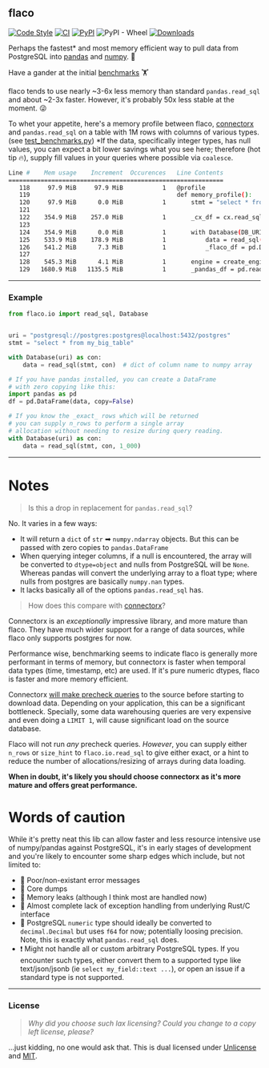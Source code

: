 ## flaco

[![Code Style](https://img.shields.io/badge/code%20style-black-000000.svg)](https://github.com/python/black)
[![CI](https://github.com/milesgranger/flaco/actions/workflows/CI.yml/badge.svg?branch=master)](https://github.com/milesgranger/flaco/actions/workflows/CI.yml)
[![PyPI](https://img.shields.io/pypi/v/flaco.svg)](https://pypi.org/project/flaco)
![PyPI - Wheel](https://img.shields.io/pypi/wheel/flaco)
[![Downloads](https://pepy.tech/badge/flaco/month)](https://pepy.tech/project/flaco)

Perhaps the fastest* and most memory efficient way to
pull data from PostgreSQL into [pandas](https://pandas.pydata.org/) 
and [numpy](https://numpy.org/doc/stable/index.html). 🚀

Have a gander at the initial [benchmarks](./benchmarks) 🏋

flaco tends to use nearly ~3-6x less memory than standard `pandas.read_sql` 
and about ~2-3x faster. However, it's probably 50x less stable at the moment. 😜

To whet your appetite, here's a memory profile between flaco, [connectorx](https://github.com/sfu-db/connector-x) 
and `pandas.read_sql` on a table with 1M rows with columns of various types. 
(see [test_benchmarks.py](benchmarks/test_benchmarks.py)) *If the data, 
specifically integer types, has null values, you can expect a bit lower savings
what you see here; therefore (hot tip 🔥), supply fill values in your queries 
where possible via `coalesce`.

```bash
Line #    Mem usage    Increment  Occurences   Line Contents
============================================================
   118     97.9 MiB     97.9 MiB           1   @profile
   119                                         def memory_profile():
   120     97.9 MiB      0.0 MiB           1       stmt = "select * from test_table"
   121                                         
   122    354.9 MiB    257.0 MiB           1       _cx_df = cx.read_sql(DB_URI, stmt, return_type="pandas")
   123                                         
   124    354.9 MiB      0.0 MiB           1       with Database(DB_URI) as con:
   125    533.9 MiB    178.9 MiB           1           data = read_sql(stmt, con)
   126    541.2 MiB      7.3 MiB           1           _flaco_df = pd.DataFrame(data, copy=False)
   127                                         
   128    545.3 MiB      4.1 MiB           1       engine = create_engine(DB_URI)
   129   1680.9 MiB   1135.5 MiB           1       _pandas_df = pd.read_sql(stmt, engine)
```

---

### Example

```python
from flaco.io import read_sql, Database


uri = "postgresql://postgres:postgres@localhost:5432/postgres"
stmt = "select * from my_big_table"

with Database(uri) as con:
    data = read_sql(stmt, con)  # dict of column name to numpy array

# If you have pandas installed, you can create a DataFrame
# with zero copying like this:
import pandas as pd
df = pd.DataFrame(data, copy=False)

# If you know the _exact_ rows which will be returned
# you can supply n_rows to perform a single array 
# allocation without needing to resize during query reading.
with Database(uri) as con:
    data = read_sql(stmt, con, 1_000)
```

---

# Notes

> Is this a drop in replacement for `pandas.read_sql`?

No. It varies in a few ways:
- It will return a `dict` of `str` ➡ `numpy.ndarray` objects. But this 
  can be passed with zero copies to  `pandas.DataFrame`
- When querying integer columns, if a null is encountered, the array will be 
  converted to `dtype=object` and nulls from PostgreSQL will be `None`. 
  Whereas pandas will convert the underlying array to a float type; where nulls
  from postgres are basically `numpy.nan` types.
- It lacks basically all of the options `pandas.read_sql` has.


> How does this compare with [connectorx](https://github.com/sfu-db/connector-x)?

Connectorx is an _exceptionally_ impressive library, and more mature than flaco. 
They have much wider support for a range of data sources, while flaco only 
supports postgres for now.

Performance wise, benchmarking seems to indicate flaco is generally more performant
in terms of memory, but connectorx is faster when temporal data types (time, timestamp, etc)
are used. If it's pure numeric dtypes, flaco is faster and more memory efficient.

Connectorx [will make precheck queries](https://github.com/sfu-db/connector-x#how-does-connectorx-download-the-data)
to the source before starting to download data. Depending on your application,
this can be a significant bottleneck. Specially, some data warehousing queries
are very expensive and even doing  a `LIMIT 1`, will cause significant load on
the source database.

Flaco will not run _any_ precheck queries. _However_, you can supply either
`n_rows` or `size_hint` to `flaco.io.read_sql` to give either exact, or a
hint to reduce the number of allocations/resizing of arrays during data loading.

**When in doubt, it's likely you should choose connectorx as it's more mature and
offers great performance.**

# Words of caution

While it's pretty neat this lib can allow faster and less resource
intensive use of numpy/pandas against PostgreSQL, it's in early 
stages of development and you're likely to encounter some sharp edges
which include, but not limited to:

- 📝 Poor/non-existant error messages
- 💩 Core dumps
- 🚰 Memory leaks (although I think most are handled now)
- 🦖 Almost complete lack of exception handling from underlying Rust/C interface
- 📍 PostgreSQL `numeric` type should ideally be converted to `decimal.Decimal`
     but uses `f64` for now; potentially loosing precision. Note, this
     is exactly what `pandas.read_sql` does. 
- ❗ Might not handle all or custom arbitrary PostgreSQL types. If you encounter
   such types, either convert them to a supported type like text/json/jsonb 
   (ie `select my_field::text ...`), or open an issue if a standard type is not 
   supported.

---

### License

> _Why did you choose such lax licensing? Could you change to a copy left license, please?_

...just kidding, no one would ask that. This is dual licensed under 
[Unlicense](LICENSE) and [MIT](LICENSE-MIT). 